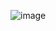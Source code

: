![image](https://github.com/JoeYeungCW/SpringBootDevelopmentBootcamp/assets/109426792/8c35abb1-c845-4f0c-bf04-b921de8570dd)
